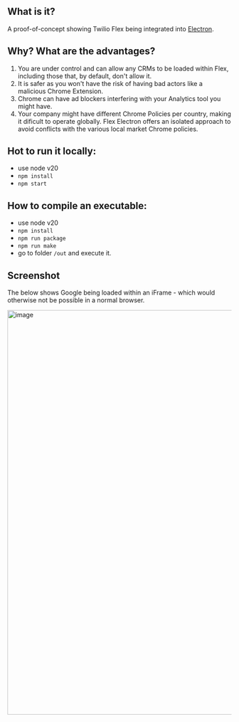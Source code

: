 ## What is it?

A proof-of-concept showing Twilio Flex being integrated into [Electron](https://www.electronjs.org/).

## Why? What are the advantages?

  1. You are under control and can allow any CRMs to be loaded within Flex, including those that, by default, don't allow it.
  2. It is safer as you won't have the risk of having bad actors like a malicious Chrome Extension.
  3. Chrome can have ad blockers interfering with your Analytics tool you might have.
  4. Your company might have different Chrome Policies per country, making it dificult to operate globally. Flex Electron offers an isolated approach to avoid conflicts with the various local market Chrome policies.

## Hot to run it locally:

  - use node v20
  - `npm install`
  - `npm start`

## How to compile an executable:

  - use node v20
  - `npm install`
  - `npm run package`
  - `npm run make`
  - go to folder `/out` and execute it.

## Screenshot

The below shows Google being loaded within an iFrame - which would otherwise not be possible in a normal browser.

<img width="910" alt="image" src="https://github.com/bruno222/flex-electron/assets/1012787/4adb246e-f545-44b0-a919-50c57bbebe6f">

